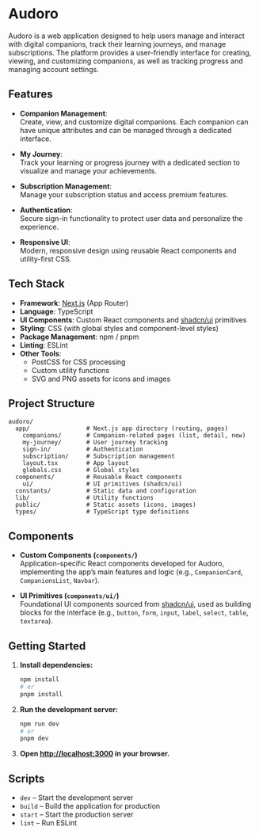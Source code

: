 # Audoro

Audoro is a web application designed to help users manage and interact with digital companions, track their learning journeys, and manage subscriptions. The platform provides a user-friendly interface for creating, viewing, and customizing companions, as well as tracking progress and managing account settings.

## Features

- **Companion Management**:  
  Create, view, and customize digital companions. Each companion can have unique attributes and can be managed through a dedicated interface.

- **My Journey**:  
  Track your learning or progress journey with a dedicated section to visualize and manage your achievements.

- **Subscription Management**:  
  Manage your subscription status and access premium features.

- **Authentication**:  
  Secure sign-in functionality to protect user data and personalize the experience.

- **Responsive UI**:  
  Modern, responsive design using reusable React components and utility-first CSS.

## Tech Stack

- **Framework**: [Next.js](https://nextjs.org/) (App Router)
- **Language**: TypeScript
- **UI Components**: Custom React components and [shadcn/ui](https://ui.shadcn.com/) primitives
- **Styling**: CSS (with global styles and component-level styles)
- **Package Management**: npm / pnpm
- **Linting**: ESLint
- **Other Tools**:  
  - PostCSS for CSS processing  
  - Custom utility functions  
  - SVG and PNG assets for icons and images

## Project Structure

```
audoro/
  app/                # Next.js app directory (routing, pages)
    companions/       # Companion-related pages (list, detail, new)
    my-journey/       # User journey tracking
    sign-in/          # Authentication
    subscription/     # Subscription management
    layout.tsx        # App layout
    globals.css       # Global styles
  components/         # Reusable React components
    ui/               # UI primitives (shadcn/ui)
  constants/          # Static data and configuration
  lib/                # Utility functions
  public/             # Static assets (icons, images)
  types/              # TypeScript type definitions
```

## Components

- **Custom Components (`components/`)**  
  Application-specific React components developed for Audoro, implementing the app’s main features and logic (e.g., `CompanionCard`, `CompanionsList`, `Navbar`).

- **UI Primitives (`components/ui/`)**  
  Foundational UI components sourced from [shadcn/ui](https://ui.shadcn.com/), used as building blocks for the interface (e.g., `button`, `form`, `input`, `label`, `select`, `table`, `textarea`).

## Getting Started

1. **Install dependencies:**
   ```bash
   npm install
   # or
   pnpm install
   ```

2. **Run the development server:**
   ```bash
   npm run dev
   # or
   pnpm dev
   ```

3. **Open [http://localhost:3000](http://localhost:3000) in your browser.**

## Scripts

- `dev` – Start the development server
- `build` – Build the application for production
- `start` – Start the production server
- `lint` – Run ESLint

